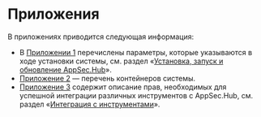 # Приложения

В приложениях приводится следующая информация:

* В [Приложении 1](../appendix%201/#1-x) перечислены параметры, которые указываются в ходе установки системы, см. раздел «[Установка, запуск и обновление AppSec.Hub](../installing%2C%20running%20and%20updating%20AppSec.Hub/#appsechub)».
* [Приложение 2](../appendix%202/#2) — перечень контейнеров системы.
* [Приложение 3](../appendix%203/#3) содержит описание прав, необходимых для успешной интеграции различных инструментов с AppSec.Hub, см. раздел «[Интеграция с инструментами](../integration%20with%20tools/#_1)».